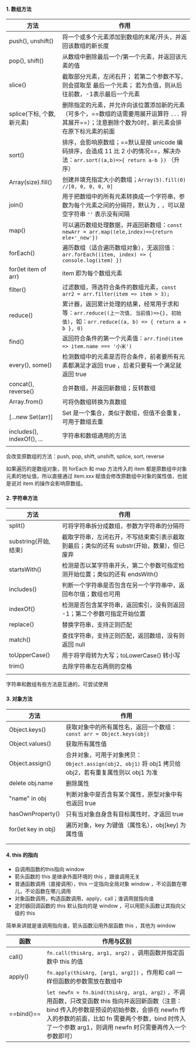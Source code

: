 #### 1. 数组方法

| 方法                       | 作用                                                         |
| -------------------------- | ------------------------------------------------------------ |
| push(), unshift()          | 将一个或多个元素添加到数组的末尾/开头，并返回该数组的新长度  |
| pop(), shift()             | 从数组中删除最后一个/第一个元素，并返回该元素的值            |
| slice()                    | 截取部分元素，左闭右开； 若第二个参数不写，则会提取至 最后一个元素； 若为负值，则从后往前数，-1表示最后一个元素 |
| splice(下标, 个数, 新元素) | 删除指定的元素，并允许向该位置添加新的元素（可多个，==数组的话需要用展开运算符 `...` 将其展开==）；注意删除个数为0时，新元素会排在原下标元素的前面 |
| sort()                     | 排序，会影响原数组；==默认是按 unicode 编码排序，会造成 11 比 2 小的情况==，解决办法：`arr.sort((a,b)=>{ return a-b })` （升序） |
| Array(size).fill()         | 创建并填充指定大小的数组；`Array(5).fill(0) //[0, 0, 0, 0, 0]` |
| join()                     | 用于把数组中的所有元素转换成一个字符串，参数为每个元素之间的分隔符，默认为 `,` ，可以是空字符串 `''` 表示没有间隔 |
| map()                      | 可以遍历数组处理数据，并返回新数组：`const newArr = arr.map((ele,index)=>{return ele+'_new'})` |
| forEach()                  | 遍历数组（适合遍历数组对象），无返回值：`arr.forEach((item, index) => { console.log(item) })` |
| for(let item of arr)       | item 即为每个数组元素                                        |
| filter()                   | 过滤数组，筛选符合条件的数组元素，`const arr2 = arr.filter(item => item > 3);` |
| reduce()                   | 累计器，返回累计处理的结果，经常用于求和等：`arr.reduce((上一次值, 当前值)=>{}, 初始值)`，如：`arr.reduce((a, b) => { return a + b }, 0)` |
| find()                     | 返回符合条件的第一个元素值：`arr.find(item => item.name === '小米')` |
| every(), some()            | 检测数组中的元素是否符合条件，前者要所有元素都满足才返回 true ，后者只要有一个满足就返回 true |
| concat(), reverse()        | 合并数组，并返回新数组；反转数组                             |
| Array.from()               | 可将伪数组转换为真数组                                       |
| [...new Set(arr)]          | Set 是一个集合，类似于数组，但值不会重复，可用于数组去重     |
| includes(), indexOf(), ... | 字符串和数组通用的方法                                       |
|                            |                                                              |

会改变原数组的方法：push, pop, shift, unshift, splice, sort, reverse 

如果遍历的是数组对象，则 forEach 和 map 方法传入的 item 都是原数组中对象元素的地址值，所以直接通过 item.xxx 赋值会修改原数组中对象的属性值，也就是说对 item 的操作会影响原数组。



#### 2. 字符串方法

| 方法                  | 作用                                                         |
| --------------------- | ------------------------------------------------------------ |
| split()               | 可将字符串拆分成数组，参数为字符串的分隔符                   |
| substring(开始, 结束) | 截取字符串，左闭右开，不写结束索引表示截取到最后；类似的还有 substr(开始，数量)，但已废弃 |
| startsWith()          | 检测是否以某字符串开头，第二个参数可指定检测开始位置；类似的还有 endsWith() |
| includes()            | 判断一个字符串是否包含在另一个字符串中，返回布尔值；数组也可用 |
| indexOf()             | 检测是否包含某字符串，返回索引，没有则返回 -1；第二个参数可指定开始位置 |
| replace()             | 替换字符串，支持正则匹配                                     |
| match()               | 查找字符串，支持正则匹配，返回数组，没有则返回 null          |
| toUpperCase()         | 用于将字母转为大写；toLowerCase() 转小写                     |
| trim()                | 去除字符串左右两侧的空格                                     |
|                       |                                                              |

字符串和数组有些方法是互通的，可尝试使用



#### 3. 对象方法

| 方法                | 作用                                                         |
| ------------------- | ------------------------------------------------------------ |
| Object.keys()       | 获取对象中的所有属性名，返回一个数组：`const arr = Object.keys(obj)` |
| Object.values()     | 获取所有属性值                                               |
| Object.assign()     | 合并对象，可用于对象拷贝：`Object.assign(obj2, obj1)` 将 obj1 拷贝给 obj2，若有重复属性则以 obj1 为准 |
| delete obj.name     | 删除属性                                                     |
| "name" in obj       | 判断对象中是否含有某个属性，原型对象中有也返回 true          |
| hasOwnProperty()    | 只有当对象自身含有目标属性时，才返回 true                    |
| for(let key in obj) | 遍历对象，key 为键值（属性名），obj[key] 为属性值            |
|                     |                                                              |
|                     |                                                              |



#### 4.  this 的指向

- 自调用函数的this指向 window 
- 箭头函数的 this 是继承外面环境的 this ，跟谁调用无关
- 普通函数调用（直接调用），this 一定指向全局对象 window ，不论函数在哪儿，不论函数在哪儿调用
- 对象函数调用，构造函数调用，apply，call；谁调用就指向谁
- 定时器回调函数的 this 默认指向的是 window ，可以用箭头函数让其指向父级的 this 

简单来讲就是谁调用指向谁，箭头函数沿用外层函数 this ，其他为 window 

| 函数       | 作用与区别                                                   |
| ---------- | ------------------------------------------------------------ |
| call()     | `fn.call(thisArg, arg1, arg2)` ，调用函数并指定函数中 this 的值 |
| apply()    | `fn.apply(thisArg, [arg1, arg2])` ，作用和 call 一样但函数的参数需放在数组中 |
| ==bind()== | `let newfn = fn.bind(thisArg, arg1, arg2)` ，不调用函数，只改变函数 this 指向并返回新函数（注意： bind 传入的参数是预设的初始参数，会排在 newfn 传入的参数的前面，比如 fn 需要两个参数，bind 时传入了一个参数 arg1，则调用 newfn 时只需要再传入一个参数即可） |

